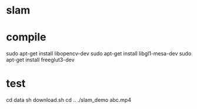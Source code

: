 # slam

# compile

sudo apt-get install libopencv-dev
sudo apt-get install libgl1-mesa-dev
sudo apt-get install freeglut3-dev



# test

cd data
sh download.sh
cd ..
./slam_demo abc.mp4
